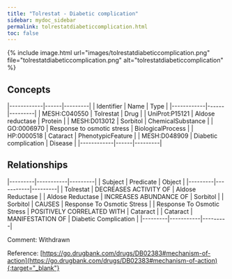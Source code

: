 ```yaml
---
title: "Tolrestat - Diabetic complication"
sidebar: mydoc_sidebar
permalink: tolrestatdiabeticcomplication.html
toc: false 
---
```


{% include image.html url="images/tolrestatdiabeticcomplication.png" file="tolrestatdiabeticcomplication.png" alt="tolrestatdiabeticcomplication" %}

## Concepts

|------------|------|---------|
| Identifier | Name | Type    |
|------------|------|---------|
| MESH:C040550 | Tolrestat | Drug |
| UniProt:P15121 | Aldose reductase | Protein |
| MESH:D013012 | Sorbitol | ChemicalSubstance |
| GO:0006970 | Response to osmotic stress | BiologicalProcess |
| HP:0000518 | Cataract | PhenotypicFeature |
| MESH:D048909 | Diabetic complication | Disease |
|------------|------|---------|

## Relationships

|---------|-----------|---------|
| Subject | Predicate | Object  |
|---------|-----------|---------|
| Tolrestat | DECREASES ACTIVITY OF | Aldose Reductase |
| Aldose Reductase | INCREASES ABUNDANCE OF | Sorbitol |
| Sorbitol | CAUSES | Response To Osmotic Stress |
| Response To Osmotic Stress | POSITIVELY CORRELATED WITH | Cataract |
| Cataract | MANIFESTATION OF | Diabetic Complication |
|---------|-----------|---------|

Comment: Withdrawn

Reference: [https://go.drugbank.com/drugs/DB02383#mechanism-of-action](https://go.drugbank.com/drugs/DB02383#mechanism-of-action){:target="_blank"}